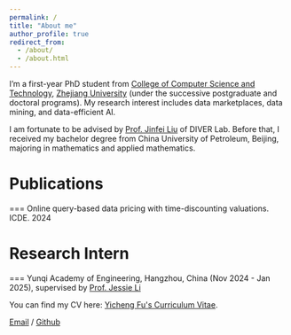 ```yaml
---
permalink: /
title: "About me"
author_profile: true
redirect_from: 
  - /about/
  - /about.html
---
```


I’m a first-year PhD student from [College of Computer Science and Technology](http://www.cs.zju.edu.cn/), [Zhejiang University](https://www.zju.edu.cn/) (under the successive postgraduate and doctoral programs). My research interest includes data marketplaces, data mining, and data-efficient AI.

I am fortunate to be advised by [Prof. Jinfei Liu](https://person.zju.edu.cn/jinfeiliu) of DIVER Lab. Before that, I received my bachelor degree from China University of Petroleum, Beijing, majoring in mathematics and applied mathematics.


# Publications
===
Online query-based data pricing with time-discounting valuations. ICDE. 2024

# Research Intern
===
Yunqi Academy of Engineering, Hangzhou, China (Nov 2024 - Jan 2025), supervised by [Prof. Jessie Li](https://jessielzh.com/) 



You can find my CV here: [Yicheng Fu's Curriculum Vitae](../assets/Curriculum_Vitae.pdf).

[Email](mailto:fuycc@zju.edu.cn) / [Github](https://github.com/elvisisawesome)



